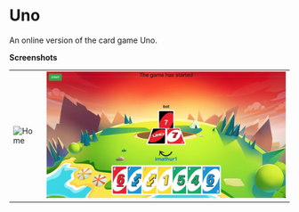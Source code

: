 # Uno

An online version of the card game Uno. 

**Screenshots**

|||
| ------------- | ------------- |
| ![Home](https://github.com/imathur1/Uno/blob/main/screenshots/Uno-1.png)  | ![Scores](https://github.com/imathur1/Uno/blob/main/screenshots/Uno-2.png)  |
